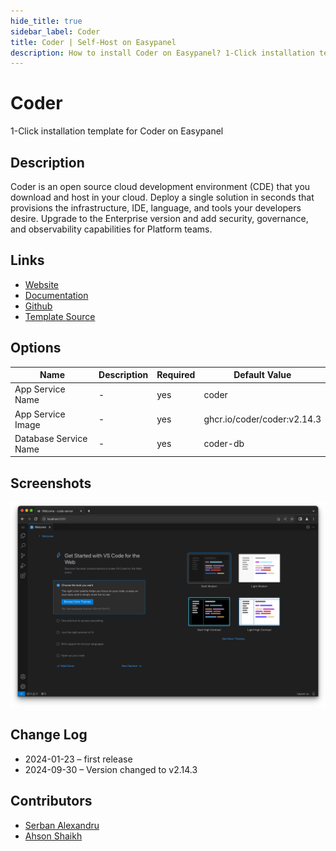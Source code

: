 ```yaml
---
hide_title: true
sidebar_label: Coder
title: Coder | Self-Host on Easypanel
description: How to install Coder on Easypanel? 1-Click installation template for Coder on Easypanel
---
```


<!-- generated -->

# Coder

1-Click installation template for Coder on Easypanel

## Description

Coder is an open source cloud development environment (CDE) that you download and host in your cloud. Deploy a single solution in seconds that provisions the infrastructure, IDE, language, and tools your developers desire. Upgrade to the Enterprise version and add security, governance, and observability capabilities for Platform teams.

## Links

- [Website](https://coder.com)
- [Documentation](https://coder.com/docs/v2/latest)
- [Github](https://github.com/coder/coder)
- [Template Source](https://github.com/easypanel-io/templates/tree/main/templates/coder)

## Options

Name | Description | Required | Default Value
-|-|-|-
App Service Name | - | yes | coder
App Service Image | - | yes | ghcr.io/coder/coder:v2.14.3
Database Service Name | - | yes | coder-db

## Screenshots

![Coder Screenshot](./assets/screenshot.png)

## Change Log

- 2024-01-23 – first release
- 2024-09-30 – Version changed to v2.14.3

## Contributors

- [Serban Alexandru](https://github.com/serban-alexandru)
- [Ahson Shaikh](https://github.com/MuhammadAhsanDonuts)

